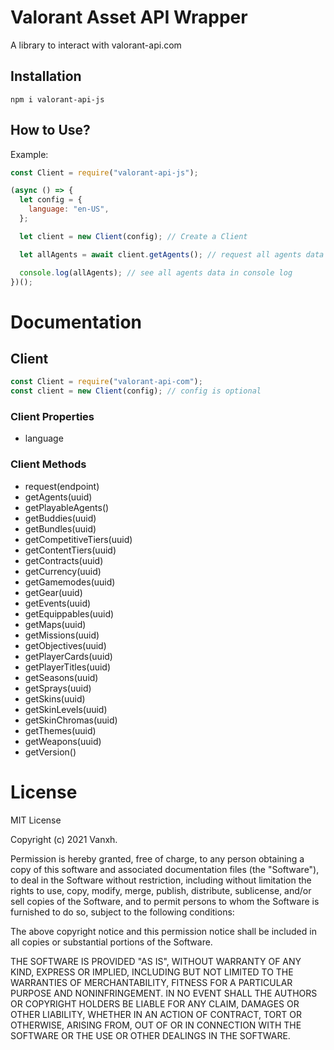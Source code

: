 # Valorant Asset API Wrapper

A library to interact with valorant-api.com

## Installation

```
npm i valorant-api-js
```

## How to Use?

Example:

```javascript
const Client = require("valorant-api-js");

(async () => {
  let config = {
    language: "en-US",
  };

  let client = new Client(config); // Create a Client

  let allAgents = await client.getAgents(); // request all agents data

  console.log(allAgents); // see all agents data in console log
})();
```

# Documentation

## Client

```javascript
const Client = require("valorant-api-com");
const client = new Client(config); // config is optional
```

### Client Properties

- language

### Client Methods

- request(endpoint)
- getAgents(uuid)
- getPlayableAgents()
- getBuddies(uuid)
- getBundles(uuid)
- getCompetitiveTiers(uuid)
- getContentTiers(uuid)
- getContracts(uuid)
- getCurrency(uuid)
- getGamemodes(uuid)
- getGear(uuid)
- getEvents(uuid)
- getEquippables(uuid)
- getMaps(uuid)
- getMissions(uuid)
- getObjectives(uuid)
- getPlayerCards(uuid)
- getPlayerTitles(uuid)
- getSeasons(uuid)
- getSprays(uuid)
- getSkins(uuid)
- getSkinLevels(uuid)
- getSkinChromas(uuid)
- getThemes(uuid)
- getWeapons(uuid)
- getVersion()

# License

MIT License

Copyright (c) 2021 Vanxh.

Permission is hereby granted, free of charge, to any person obtaining a copy
of this software and associated documentation files (the "Software"), to deal
in the Software without restriction, including without limitation the rights
to use, copy, modify, merge, publish, distribute, sublicense, and/or sell
copies of the Software, and to permit persons to whom the Software is
furnished to do so, subject to the following conditions:

The above copyright notice and this permission notice shall be included in all
copies or substantial portions of the Software.

THE SOFTWARE IS PROVIDED "AS IS", WITHOUT WARRANTY OF ANY KIND, EXPRESS OR
IMPLIED, INCLUDING BUT NOT LIMITED TO THE WARRANTIES OF MERCHANTABILITY,
FITNESS FOR A PARTICULAR PURPOSE AND NONINFRINGEMENT. IN NO EVENT SHALL THE
AUTHORS OR COPYRIGHT HOLDERS BE LIABLE FOR ANY CLAIM, DAMAGES OR OTHER
LIABILITY, WHETHER IN AN ACTION OF CONTRACT, TORT OR OTHERWISE, ARISING FROM,
OUT OF OR IN CONNECTION WITH THE SOFTWARE OR THE USE OR OTHER DEALINGS IN THE
SOFTWARE.
